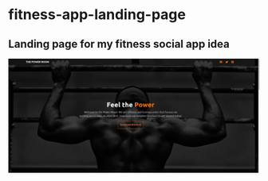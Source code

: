 # fitness-app-landing-page
## Landing page for my fitness social app idea
![This is an image](https://github.com/jack-hanlon/fitness-app-landing-page/blob/main/img/show.png)
